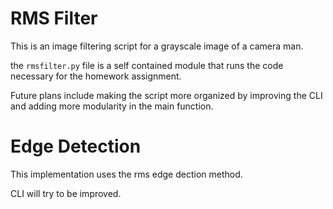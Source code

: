 # RMS Filter
This is an image filtering script for a grayscale image of a camera man.

the `rmsfilter.py` file is a self contained module that runs the code necessary for the homework assignment.

Future plans include making the script more organized by improving the CLI and adding more modularity in the main function.

# Edge Detection
This implementation uses the rms edge dection method.

CLI will try to be improved.
